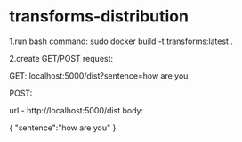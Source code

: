 # transforms-distribution

1.run bash command: sudo docker build -t transforms:latest .

2.create GET/POST request:

GET:
localhost:5000/dist?sentence=how are you

POST:

url - http://localhost:5000/dist
body:

{
"sentence":"how are you"
}
